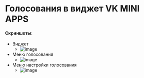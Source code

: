 # Голосования в виджет VK MINI APPS
#### Скриншоты:

- Виджет
  - ![image](https://github.com/eftsoons/WidgetVoting/assets/81700151/d9ef6af3-6b4c-4da0-867a-13f19854c34d)
- Меню голосования
  - ![image](https://github.com/eftsoons/WidgetVoting/assets/81700151/3e508683-2dd7-4e24-b3fa-31b626e531b0)
- Меню настройки голосования
  - ![image](https://github.com/eftsoons/WidgetVoting/assets/81700151/e4ef3538-57c6-4da0-b685-98ee192c6fad)





